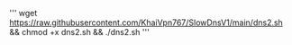 '''
wget https://raw.githubusercontent.com/KhaiVpn767/SlowDnsV1/main/dns2.sh && chmod +x dns2.sh && ./dns2.sh
'''
